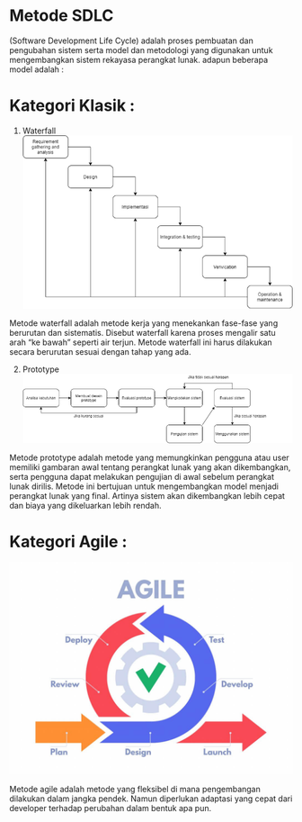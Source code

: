 # Metode SDLC 
(Software Development Life Cycle) adalah proses pembuatan dan pengubahan sistem serta model dan metodologi yang digunakan untuk mengembangkan sistem rekayasa perangkat lunak.
adapun beberapa model adalah :
# Kategori Klasik :
1. Waterfall 
![Waterfall](gambar\Metode-SDLC-Waterfall.png)

Metode waterfall adalah metode kerja yang menekankan fase-fase yang berurutan dan sistematis. Disebut waterfall karena proses mengalir satu arah “ke bawah” seperti air terjun. Metode waterfall ini harus dilakukan secara berurutan sesuai dengan tahap yang ada.

2. Prototype
![Prototype](gambar\Metode-SDLC-Prototype.png)

Metode prototype adalah metode yang memungkinkan pengguna atau user memiliki gambaran awal tentang perangkat lunak yang akan dikembangkan, serta pengguna dapat melakukan pengujian di awal sebelum perangkat lunak dirilis.
Metode ini bertujuan untuk mengembangkan model menjadi perangkat lunak yang final. Artinya sistem akan dikembangkan lebih cepat dan biaya yang dikeluarkan lebih rendah.

# Kategori Agile :
![Agile](gambar\Agile.jpg)

Metode agile adalah metode yang fleksibel di mana pengembangan dilakukan dalam jangka pendek. Namun diperlukan adaptasi yang cepat dari developer terhadap perubahan dalam bentuk apa pun.

